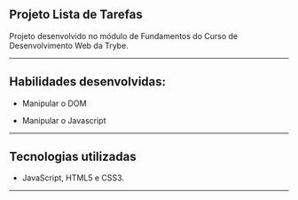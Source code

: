 ## Projeto Lista de Tarefas

Projeto desenvolvido no módulo de Fundamentos do Curso de Desenvolvimento Web da Trybe.

---

## Habilidades desenvolvidas:

- Manipular o DOM

- Manipular o Javascript

---

## Tecnologias utilizadas

- JavaScript, HTML5 e CSS3.


---